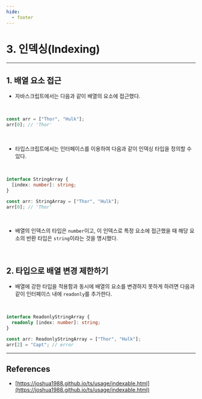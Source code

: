 ```yaml
---
hide:
  - footer
---
```


# 3. 인덱싱(Indexing)

---

## 1. 배열 요소 접근

- 자바스크립트에서는 다음과 같이 배열의 요소에 접근했다.

<br/>

```javascript
const arr = ["Thor", "Hulk"];
arr[0]; // 'Thor'
```

<br/>

- 타입스크립트에서는 인터페이스를 이용하여 다음과 같이 인덱싱 타입을 정의할 수 있다.

<br/>

```typescript
interface StringArray {
  [index: number]: string;
}

const arr: StringArray = ["Thor", "Hulk"];
arr[0]; // 'Thor'
```

<br/>

- 배열의 인덱스의 타입은 `number`이고, 이 인덱스로 특정 요소에 접근했을 때 해당 요소의 반환 타입은 `string`이라는 것을 명시했다.

<br/>

## 2. 타입으로 배열 변경 제한하기

- 배열에 강한 타입을 적용함과 동시에 배열의 요소를 변경하지 못하게 하려면 다음과 같이 인터페이스 내에 `readonly`를 추가한다.

<br/>

```typescript
interface ReadonlyStringArray {
  readonly [index: number]: string;
}

const arr: ReadonlyStringArray = ["Thor", "Hulk"];
arr[2] = "Capt"; // error
```

---

## References

- [https://joshua1988.github.io/ts/usage/indexable.html](https://joshua1988.github.io/ts/usage/indexable.html)
